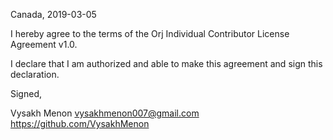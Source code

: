 Canada, 2019-03-05

I hereby agree to the terms of the Orj Individual Contributor License Agreement v1.0.

I declare that I am authorized and able to make this agreement and sign this declaration.

Signed,

Vysakh Menon vysakhmenon007@gmail.com https://github.com/VysakhMenon
